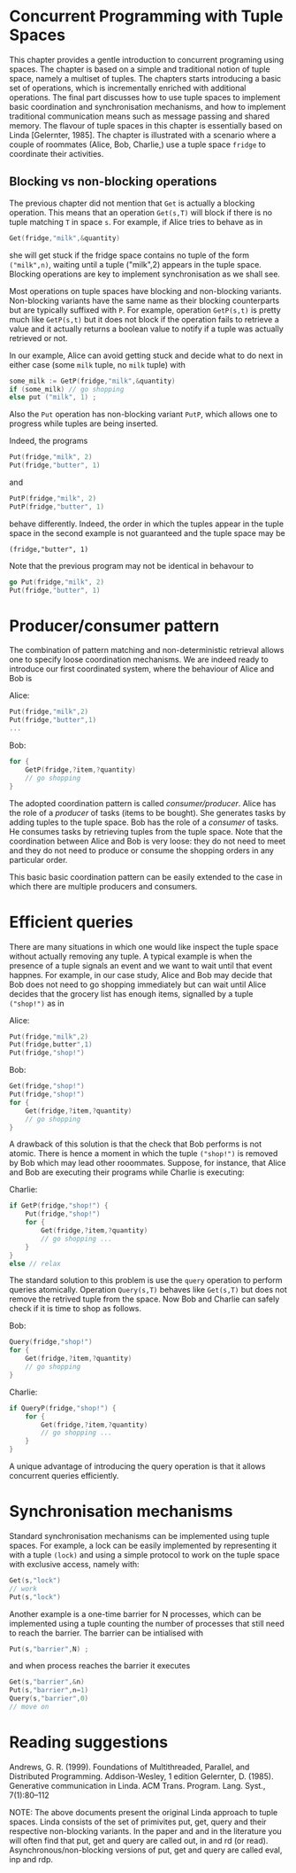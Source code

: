 # Concurrent Programming with Tuple Spaces

This chapter provides a gentle introduction to concurrent programing using spaces. The chapter is based on a simple and traditional notion of tuple space, namely a multiset of tuples. The chapters starts introducing a basic set of operations, which is incrementally enriched with additional operations. The final part discusses how to use tuple spaces to implement basic coordination and synchronisation mechanisms, and how to implement traditional communication means such as message passing and shared memory. The flavour of tuple spaces in this chapter is essentially based on Linda [Gelernter, 1985]. The chapter is illustrated with a scenario where a couple of roommates (Alice, Bob, Charlie,) use a tuple space ```fridge``` to coordinate their activities. 
 
## Blocking vs non-blocking operations

The previous chapter did not mention that ```Get``` is actually a blocking operation. This means that an operation ```Get(s,T)``` will block if there is no tuple matching ```T``` in space ```s```. For example, if Alice tries to behave as in

```go
Get(fridge,"milk",&quantity)
```

she will get stuck if the fridge space contains no tuple of the form ```("milk",n)```, waiting until a tuple ("milk",2) appears in the tuple space. Blocking operations are key to implement synchronisation as we shall see. 

Most operations on tuple spaces have blocking and non-blocking variants. Non-blocking variants have the same name as their blocking counterparts but are typically suffixed with ```P```. For example, operation ```GetP(s,t)``` is pretty much like ```GetP(s,t)``` but it does not block if the operation fails to retrieve a value and it actually returns a boolean value to notify if a tuple was actually retrieved or not.

In our example, Alice can avoid getting stuck and decide what to do next in either case (some ```milk``` tuple, no ```milk``` tuple) with

```go
some_milk := GetP(fridge,"milk",&quantity)
if (some_milk) // go shopping
else put ("milk", 1) ;
```

Also the ```Put``` operation has non-blocking variant ```PutP```, which allows one to progress while tuples are being inserted.

Indeed, the programs

```go
Put(fridge,"milk", 2)
Put(fridge,"butter", 1) 
```

and

```go
PutP(fridge,"milk", 2)
PutP(fridge,"butter", 1) 
```

behave differently. Indeed, the order in which the tuples appear in the tuple space in the second example is not guaranteed and the tuple space may be

```
(fridge,"butter", 1)
```

Note that the previous program may not be identical in behavour to

```go
go Put(fridge,"milk", 2)
Put(fridge,"butter", 1) 
``` 

# Producer/consumer pattern
The combination of pattern matching and non-deterministic retrieval allows one to specify loose coordination mechanisms. We are indeed ready to introduce our first coordinated system, where the behaviour of Alice and Bob is

Alice:
```go
Put(fridge,"milk",2) 
Put(fridge,"butter",1)
...
```

Bob:
```go
for {
    GetP(fridge,?item,?quantity)
    // go shopping 
}
```

The adopted coordination pattern is called *consumer/producer*. Alice has the role of a *producer* of tasks (items to be bought). She generates tasks by adding tuples to the tuple space. Bob has the role of a *consumer* of tasks. He consumes tasks by retrieving tuples from the tuple space. Note that the coordination between Alice and Bob is very loose: they do not need to meet and they do not need to produce or consume the shopping orders in any particular order.

This basic basic coordination pattern can be easily extended to the case in which there are multiple producers and consumers.

# Efficient queries
There are many situations in which one would like inspect the tuple space without actually removing any tuple. A typical example is when the presence of a tuple signals an event and we want to wait until that event happnes. For example, in our case study, Alice and Bob may decide that Bob does not need to go shopping immediately but can wait until Alice decides that the grocery list has enough items, signalled by a tuple ```("shop!")``` as in

Alice:
```go
Put(fridge,"milk",2)
Put(fridge,butter",1)
Put(fridge,"shop!")
```

Bob:
```go
Get(fridge,"shop!")
Put(fridge,"shop!")
for {
    Get(fridge,?item,?quantity)
    // go shopping
}
```

A drawback of this solution is that the check that Bob performs is not atomic. There is hence a moment in which the tuple ```("shop!")``` is removed by Bob which may lead other rooommates. Suppose, for instance, that Alice and Bob are executing their programs while Charlie is executing:

Charlie:
```go
if GetP(fridge,"shop!") {
    Put(fridge,"shop!")
    for {
        Get(fridge,?item,?quantity)
        // go shopping ...
    }
}
else // relax
```

The standard solution to this problem is use the ```query``` operation to perform queries atomically. Operation ```Query(s,T)``` behaves like ```Get(s,T)``` but does not remove the retrived tuple from the space. Now Bob and Charlie can safely check if it is time to shop as follows.

Bob:
```go
Query(fridge,"shop!")
for {
    Get(fridge,?item,?quantity)
    // go shopping
}
```

Charlie:
```go
if QueryP(fridge,"shop!") {
    for {
        Get(fridge,?item,?quantity)
        // go shopping ...
    }
}
```

A unique advantage of introducing the query operation is that it allows concurrent queries efficiently.

# Synchronisation mechanisms
Standard synchronisation mechanisms can be implemented using tuple spaces. For example, a lock can be easily implemented by representing it with a tuple ```(lock)``` and using a simple protocol to work on the tuple space with exclusive access, namely with:

```go
Get(s,"lock")
// work
Put(s,"lock")
```

Another example is a one-time barrier for N processes, which can be implemented using a tuple counting the number of processes that still need to reach the barrier. The barrier can be intialised with

```go
Put(s,"barrier",N) ;
```

and when process reaches the barrier it executes

```go
Get(s,"barrier",&n)
Put(s,"barrier",n−1)
Query(s,"barrier",0)
// move on
```
   
# Reading suggestions
Andrews, G. R. (1999). Foundations of Multithreaded, Parallel, and Distributed Programming. Addison-Wesley, 1 edition
Gelernter, D. (1985). Generative communication in Linda. ACM Trans. Program. Lang. Syst., 7(1):80–112

NOTE: The above documents present the original Linda approach to tuple spaces. Linda consists of the set of primivites put, get, query and their respective non-blocking variants. In the paper and and in the literature you will often find that put, get and query are called out, in and rd (or read). Asynchronous/non-blocking versions of put, get and query are called eval, inp and rdp.

